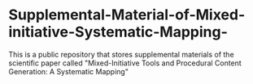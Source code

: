# Supplemental-Material-of-Mixed-initiative-Systematic-Mapping-
This is a public repository that stores supplemental materials of the scientific paper called "Mixed-Initiative Tools and Procedural Content Generation: A Systematic Mapping"
